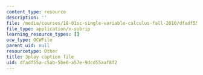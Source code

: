 ```yaml
---
content_type: resource
description: ''
file: /media/courses/18-01sc-single-variable-calculus-fall-2010/dfadf55ac5ab5be6a57e9dcd55aaf8f2_YN7k_bXXggY.vtt
file_type: application/x-subrip
learning_resource_types: []
ocw_type: OCWFile
parent_uid: null
resourcetype: Other
title: 3play caption file
uid: dfadf55a-c5ab-5be6-a57e-9dcd55aaf8f2
---
```


